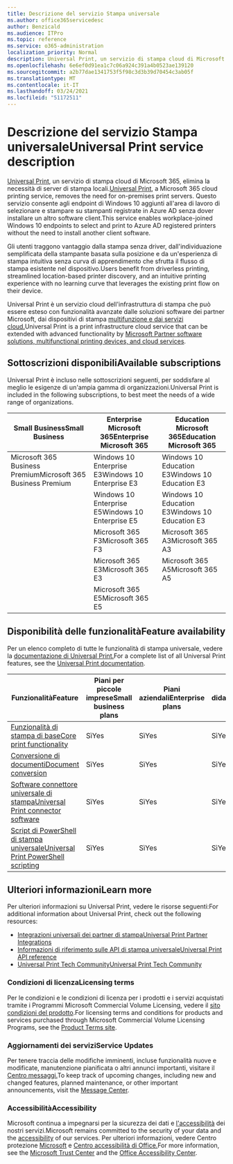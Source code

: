 ```yaml
---
title: Descrizione del servizio Stampa universale
ms.author: office365servicedesc
author: Benzicald
ms.audience: ITPro
ms.topic: reference
ms.service: o365-administration
localization_priority: Normal
description: Universal Print, un servizio di stampa cloud di Microsoft 365, elimina la necessità di server di stampa locali.
ms.openlocfilehash: 6e6ef0d91ea1c7c06a924c391a4b0523ae139120
ms.sourcegitcommit: a2b77dae1341753f5f98c3d3b39d70454c3ab05f
ms.translationtype: MT
ms.contentlocale: it-IT
ms.lasthandoff: 03/24/2021
ms.locfileid: "51172511"
---
```

# <a name="universal-print-service-description"></a><span data-ttu-id="d8dc2-103">Descrizione del servizio Stampa universale</span><span class="sxs-lookup"><span data-stu-id="d8dc2-103">Universal Print service description</span></span>

<span data-ttu-id="d8dc2-104">[Universal Print](https://www.microsoft.com/microsoft-365/windows/universal-print), un servizio di stampa cloud di Microsoft 365, elimina la necessità di server di stampa locali.</span><span class="sxs-lookup"><span data-stu-id="d8dc2-104">[Universal Print](https://www.microsoft.com/microsoft-365/windows/universal-print), a Microsoft 365 cloud printing service, removes the need for on-premises print servers.</span></span> <span data-ttu-id="d8dc2-105">Questo servizio consente agli endpoint di Windows 10 aggiunti all'area di lavoro di selezionare e stampare su stampanti registrate in Azure AD senza dover installare un altro software client.</span><span class="sxs-lookup"><span data-stu-id="d8dc2-105">This service enables workplace-joined Windows 10 endpoints to select and print to Azure AD registered printers without the need to install another client software.</span></span>

<span data-ttu-id="d8dc2-106">Gli utenti traggono vantaggio dalla stampa senza driver, dall'individuazione semplificata della stampante basata sulla posizione e da un'esperienza di stampa intuitiva senza curva di apprendimento che sfrutta il flusso di stampa esistente nel dispositivo.</span><span class="sxs-lookup"><span data-stu-id="d8dc2-106">Users benefit from driverless printing, streamlined location-based printer discovery, and an intuitive printing experience with no learning curve that leverages the existing print flow on their device.</span></span>

<span data-ttu-id="d8dc2-107">Universal Print è un servizio cloud dell'infrastruttura di stampa che può essere esteso con funzionalità avanzate dalle soluzioni software dei partner Microsoft, dai dispositivi di stampa [multifunzione e dai servizi cloud.](/universal-print/fundamentals/universal-print-partner-integrations)</span><span class="sxs-lookup"><span data-stu-id="d8dc2-107">Universal Print is a print infrastructure cloud service that can be extended with advanced functionality by [Microsoft Partner software solutions, multifunctional printing devices, and cloud services](/universal-print/fundamentals/universal-print-partner-integrations).</span></span>

## <a name="available-subscriptions"></a><span data-ttu-id="d8dc2-108">Sottoscrizioni disponibili</span><span class="sxs-lookup"><span data-stu-id="d8dc2-108">Available subscriptions</span></span>

<span data-ttu-id="d8dc2-109">Universal Print è incluso nelle sottoscrizioni seguenti, per soddisfare al meglio le esigenze di un'ampia gamma di organizzazioni.</span><span class="sxs-lookup"><span data-stu-id="d8dc2-109">Universal Print is included in the following subscriptions, to best meet the needs of a wide range of organizations.</span></span>

| <span data-ttu-id="d8dc2-110">Small Business</span><span class="sxs-lookup"><span data-stu-id="d8dc2-110">Small Business</span></span>                 | <span data-ttu-id="d8dc2-111">Enterprise Microsoft 365</span><span class="sxs-lookup"><span data-stu-id="d8dc2-111">Enterprise Microsoft 365</span></span>     | <span data-ttu-id="d8dc2-112">Education Microsoft 365</span><span class="sxs-lookup"><span data-stu-id="d8dc2-112">Education Microsoft 365</span></span> |
|--------------------------------|------------------------------|-------------------------|
| <span data-ttu-id="d8dc2-113">Microsoft 365 Business Premium</span><span class="sxs-lookup"><span data-stu-id="d8dc2-113">Microsoft 365 Business Premium</span></span> | <span data-ttu-id="d8dc2-114">Windows 10 Enterprise E3</span><span class="sxs-lookup"><span data-stu-id="d8dc2-114">Windows 10 Enterprise E3</span></span>     | <span data-ttu-id="d8dc2-115">Windows 10 Education E3</span><span class="sxs-lookup"><span data-stu-id="d8dc2-115">Windows 10 Education E3</span></span> |
|                                | <span data-ttu-id="d8dc2-116">Windows 10 Enterprise E5</span><span class="sxs-lookup"><span data-stu-id="d8dc2-116">Windows 10 Enterprise E5</span></span>     | <span data-ttu-id="d8dc2-117">Windows 10 Education E3</span><span class="sxs-lookup"><span data-stu-id="d8dc2-117">Windows 10 Education E3</span></span> |
|                                | <span data-ttu-id="d8dc2-118">Microsoft 365 F3</span><span class="sxs-lookup"><span data-stu-id="d8dc2-118">Microsoft 365 F3</span></span>             | <span data-ttu-id="d8dc2-119">Microsoft 365 A3</span><span class="sxs-lookup"><span data-stu-id="d8dc2-119">Microsoft 365 A3</span></span>        |
|                                | <span data-ttu-id="d8dc2-120">Microsoft 365 E3</span><span class="sxs-lookup"><span data-stu-id="d8dc2-120">Microsoft 365 E3</span></span>             | <span data-ttu-id="d8dc2-121">Microsoft 365 A5</span><span class="sxs-lookup"><span data-stu-id="d8dc2-121">Microsoft 365 A5</span></span>        |
|                                | <span data-ttu-id="d8dc2-122">Microsoft 365 E5</span><span class="sxs-lookup"><span data-stu-id="d8dc2-122">Microsoft 365 E5</span></span>             |                         |

## <a name="feature-availability"></a><span data-ttu-id="d8dc2-123">Disponibilità delle funzionalità</span><span class="sxs-lookup"><span data-stu-id="d8dc2-123">Feature availability</span></span>

<span data-ttu-id="d8dc2-124">Per un elenco completo di tutte le funzionalità di stampa universale, vedere la [documentazione di Universal Print.](/universal-print/)</span><span class="sxs-lookup"><span data-stu-id="d8dc2-124">For a complete list of all Universal Print features, see the [Universal Print documentation](/universal-print/).</span></span>

| <span data-ttu-id="d8dc2-125">Funzionalità</span><span class="sxs-lookup"><span data-stu-id="d8dc2-125">Feature</span></span>                                  | <span data-ttu-id="d8dc2-126">Piani per piccole imprese</span><span class="sxs-lookup"><span data-stu-id="d8dc2-126">Small business plans</span></span> | <span data-ttu-id="d8dc2-127">Piani aziendali</span><span class="sxs-lookup"><span data-stu-id="d8dc2-127">Enterprise plans</span></span> | <span data-ttu-id="d8dc2-128">Piani didattici</span><span class="sxs-lookup"><span data-stu-id="d8dc2-128">Education plans</span></span> |
|------------------------------------------|----------------------|------------------|-----------------|
| [<span data-ttu-id="d8dc2-129">Funzionalità di stampa di base</span><span class="sxs-lookup"><span data-stu-id="d8dc2-129">Core print functionality</span></span>](/universal-print/)             | <span data-ttu-id="d8dc2-130">Sì</span><span class="sxs-lookup"><span data-stu-id="d8dc2-130">Yes</span></span>                  | <span data-ttu-id="d8dc2-131">Sì</span><span class="sxs-lookup"><span data-stu-id="d8dc2-131">Yes</span></span>              | <span data-ttu-id="d8dc2-132">Sì</span><span class="sxs-lookup"><span data-stu-id="d8dc2-132">Yes</span></span>             |
| [<span data-ttu-id="d8dc2-133">Conversione di documenti</span><span class="sxs-lookup"><span data-stu-id="d8dc2-133">Document conversion</span></span>](/universal-print/fundamentals/universal-print-document-conversion)                  | <span data-ttu-id="d8dc2-134">Sì</span><span class="sxs-lookup"><span data-stu-id="d8dc2-134">Yes</span></span>                  | <span data-ttu-id="d8dc2-135">Sì</span><span class="sxs-lookup"><span data-stu-id="d8dc2-135">Yes</span></span>              | <span data-ttu-id="d8dc2-136">Sì</span><span class="sxs-lookup"><span data-stu-id="d8dc2-136">Yes</span></span>             |
| [<span data-ttu-id="d8dc2-137">Software connettore universale di stampa</span><span class="sxs-lookup"><span data-stu-id="d8dc2-137">Universal Print connector software</span></span>](/universal-print/fundamentals/universal-print-connector-overview)   | <span data-ttu-id="d8dc2-138">Sì</span><span class="sxs-lookup"><span data-stu-id="d8dc2-138">Yes</span></span>                  | <span data-ttu-id="d8dc2-139">Sì</span><span class="sxs-lookup"><span data-stu-id="d8dc2-139">Yes</span></span>              | <span data-ttu-id="d8dc2-140">Sì</span><span class="sxs-lookup"><span data-stu-id="d8dc2-140">Yes</span></span>             |
| [<span data-ttu-id="d8dc2-141">Script di PowerShell di stampa universale</span><span class="sxs-lookup"><span data-stu-id="d8dc2-141">Universal Print PowerShell scripting</span></span>](/universal-print/fundamentals/universal-print-powershell) | <span data-ttu-id="d8dc2-142">Sì</span><span class="sxs-lookup"><span data-stu-id="d8dc2-142">Yes</span></span>                  | <span data-ttu-id="d8dc2-143">Sì</span><span class="sxs-lookup"><span data-stu-id="d8dc2-143">Yes</span></span>              | <span data-ttu-id="d8dc2-144">Sì</span><span class="sxs-lookup"><span data-stu-id="d8dc2-144">Yes</span></span>             |

## <a name="learn-more"></a><span data-ttu-id="d8dc2-145">Ulteriori informazioni</span><span class="sxs-lookup"><span data-stu-id="d8dc2-145">Learn more</span></span>

<span data-ttu-id="d8dc2-146">Per ulteriori informazioni su Universal Print, vedere le risorse seguenti:</span><span class="sxs-lookup"><span data-stu-id="d8dc2-146">For additional information about Universal Print, check out the following resources:</span></span>

- [<span data-ttu-id="d8dc2-147">Integrazioni universali dei partner di stampa</span><span class="sxs-lookup"><span data-stu-id="d8dc2-147">Universal Print Partner Integrations</span></span>](/universal-print/fundamentals/universal-print-partner-integrations)
- [<span data-ttu-id="d8dc2-148">Informazioni di riferimento sulle API di stampa universale</span><span class="sxs-lookup"><span data-stu-id="d8dc2-148">Universal Print API reference</span></span>](/graph/universal-print-concept-overview)
- [<span data-ttu-id="d8dc2-149">Universal Print Tech Community</span><span class="sxs-lookup"><span data-stu-id="d8dc2-149">Universal Print Tech Community</span></span>](https://techcommunity.microsoft.com/t5/universal-print/ct-p/UniversalPrint)

### <a name="licensing-terms"></a><span data-ttu-id="d8dc2-150">Condizioni di licenza</span><span class="sxs-lookup"><span data-stu-id="d8dc2-150">Licensing terms</span></span>

<span data-ttu-id="d8dc2-151">Per le condizioni e le condizioni di licenza per i prodotti e i servizi acquistati tramite i Programmi Microsoft Commercial Volume Licensing, vedere il [sito condizioni del prodotto](https://www.microsoft.com/licensing/terms/).</span><span class="sxs-lookup"><span data-stu-id="d8dc2-151">For licensing terms and conditions for products and services purchased through Microsoft Commercial Volume Licensing Programs, see the [Product Terms site](https://www.microsoft.com/licensing/terms/).</span></span> 

### <a name="service-updates"></a><span data-ttu-id="d8dc2-152">Aggiornamenti dei servizi</span><span class="sxs-lookup"><span data-stu-id="d8dc2-152">Service Updates</span></span>

<span data-ttu-id="d8dc2-153">Per tenere traccia delle modifiche imminenti, incluse funzionalità nuove e modificate, manutenzione pianificata o altri annunci importanti, visitare il [Centro messaggi.](/microsoft-365/admin/manage/message-center)</span><span class="sxs-lookup"><span data-stu-id="d8dc2-153">To keep track of upcoming changes, including new and changed features, planned maintenance, or other important announcements, visit the [Message Center](/microsoft-365/admin/manage/message-center).</span></span>

### <a name="accessibility"></a><span data-ttu-id="d8dc2-154">Accessibilità</span><span class="sxs-lookup"><span data-stu-id="d8dc2-154">Accessibility</span></span>

<span data-ttu-id="d8dc2-155">Microsoft continua a impegnarsi per la sicurezza dei dati e [l'accessibilità](https://www.microsoft.com/trust-center/compliance/accessibility) dei nostri servizi.</span><span class="sxs-lookup"><span data-stu-id="d8dc2-155">Microsoft remains committed to the security of your data and the [accessibility](https://www.microsoft.com/trust-center/compliance/accessibility) of our services.</span></span> <span data-ttu-id="d8dc2-156">Per ulteriori informazioni, vedere Centro protezione [Microsoft](https://www.microsoft.com/trust-center) e [Centro accessibilità di Office.](https://support.microsoft.com/topic/office-accessibility-center-resources-for-people-with-disabilities-ecab0fcf-d143-4fe8-a2ff-6cd596bddc6d)</span><span class="sxs-lookup"><span data-stu-id="d8dc2-156">For more information, see the [Microsoft Trust Center](https://www.microsoft.com/trust-center) and the [Office Accessibility Center](https://support.microsoft.com/topic/office-accessibility-center-resources-for-people-with-disabilities-ecab0fcf-d143-4fe8-a2ff-6cd596bddc6d).</span></span>